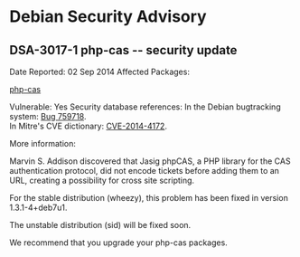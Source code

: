 
Debian Security Advisory
========================


DSA-3017-1 php-cas -- security update
-------------------------------------



Date Reported:
02 Sep 2014
Affected Packages:

[php-cas](https://packages.debian.org/src:php-cas)

Vulnerable:
Yes
Security database references:
In the Debian bugtracking system: [Bug 759718](https://bugs.debian.org/cgi-bin/bugreport.cgi?bug=759718).  
In Mitre's CVE dictionary: [CVE-2014-4172](https://security-tracker.debian.org/tracker/CVE-2014-4172).  

More information:

Marvin S. Addison discovered that Jasig phpCAS, a PHP library for the
CAS authentication protocol, did not encode tickets before adding them
to an URL, creating a possibility for cross site scripting.


For the stable distribution (wheezy), this problem has been fixed in
version 1.3.1-4+deb7u1.


The unstable distribution (sid) will be fixed soon.


We recommend that you upgrade your php-cas packages.






